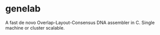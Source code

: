 # genelab
A fast de novo Overlap-Layout-Consensus DNA assembler in C. Single machine or cluster scalable.
